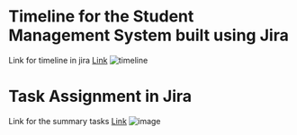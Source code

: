 # Timeline for the Student Management System built using Jira
Link for timeline in jira [Link](https://areeba0246.atlassian.net/jira/core/projects/ABCD/timeline?atlOrigin=eyJpIjoiNGFhOTU5ZTkxZTAxNGU3YTkyNzE5MjE3ZjAwOTJmNGYiLCJwIjoiaiJ9)
![timeline](https://github.com/user-attachments/assets/27c3e9fd-c623-4c8f-a8b4-5b49ecf028cb)
# Task Assignment in Jira
Link for the summary tasks [Link](https://areeba0246.atlassian.net/jira/core/projects/SMS/list)
![image](https://github.com/user-attachments/assets/48eb79c8-093b-4afd-9108-ce24b57ad590)

